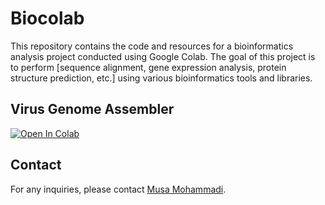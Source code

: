 
# Biocolab

This repository contains the code and resources for a bioinformatics analysis project conducted using Google Colab. The goal of this project is to perform [sequence alignment, gene expression analysis, protein structure prediction, etc.] using various bioinformatics tools and libraries.

## Virus Genome Assembler
[![Open In Colab](https://colab.research.google.com/assets/colab-badge.svg)](https://colab.research.google.com/github/musa90/Biocolab/blob/main/Virus_Assembler_F.ipynb)


## Contact

For any inquiries, please contact [Musa Mohammadi](m2.musa90@gmail.com).
